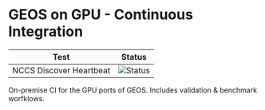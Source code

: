 # GEOS on GPU - Continuous Integration

| Test                    | Status  |
| ------------------------| --------|
| NCCS Discover Heartbeat | ![Status](https://github.com/GEOS-ESM/geosongpu-ci/actions/workflows/discover_heartbeat_nightly.yml/badge.svg) |

On-premise CI for the GPU ports of GEOS. Includes validation & benchmark worfklows.
